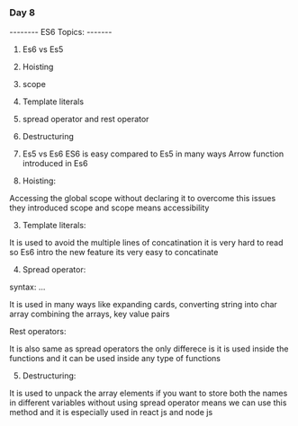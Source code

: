 ### Day 8

-------- ES6 Topics: -------

1. Es6 vs Es5
2. Hoisting
3. scope
4. Template literals
5. spread operator and rest operator
6. Destructuring

7. Es5 vs Es6
   ES6 is easy compared to Es5 in many ways
   Arrow function introduced in Es6

8. Hoisting:

Accessing the global scope without declaring it
to overcome this issues they introduced scope
and scope means accessibility

3. Template literals:

It is used to avoid the multiple lines of concatination
it is very hard to read so Es6 intro the new feature its
very easy to concatinate

4. Spread operator:

syntax:
...

It is used in many ways like expanding cards, converting string into char array
combining the arrays, key value pairs

Rest operators:

It is also same as spread operators the only differece is it is used inside the
functions and it can be used inside any type of functions

5. Destructuring:

It is used to unpack the array elements
if you want to store both the names in different variables without using
spread operator means we can use this method and it is especially used in
react js and node js
